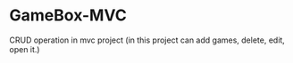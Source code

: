 # GameBox-MVC
CRUD operation in mvc project (in this project can add games, delete, edit, open it.)

